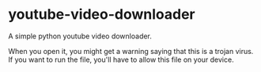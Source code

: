 # youtube-video-downloader
A simple python youtube video downloader.

When you open it, you might get a warning saying that this is a trojan virus. If you want to run the file, you'll have to allow this file
on your device.
